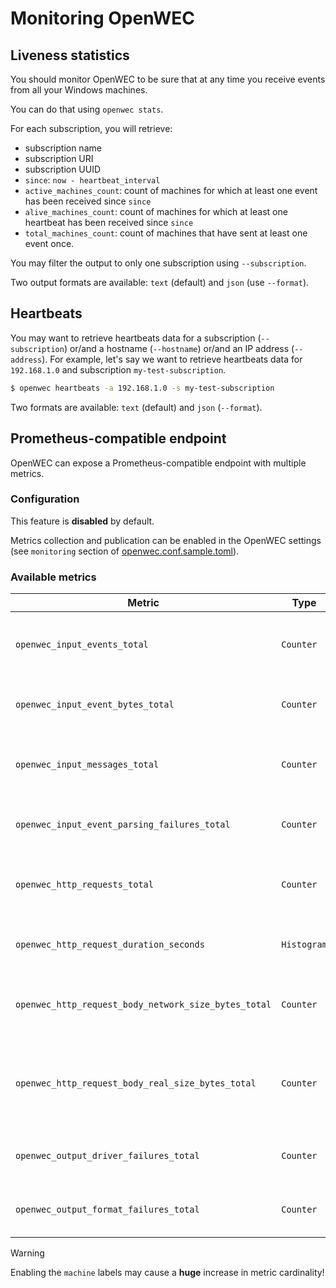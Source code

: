 # Monitoring OpenWEC

## Liveness statistics

You should monitor OpenWEC to be sure that at any time you receive events from all your Windows machines.

You can do that using `openwec stats`.

For each subscription, you will retrieve:
* subscription name
* subscription URI
* subscription UUID
* `since`: `now - heartbeat_interval`
* `active_machines_count`: count of machines for which at least one event has been received since `since`
* `alive_machines_count`: count of machines for which at least one heartbeat has been received since `since`
* `total_machines_count`: count of machines that have sent at least one event once.

You may filter the output to only one subscription using `--subscription`.

Two output formats are available: `text` (default) and `json` (use `--format`).

## Heartbeats

You may want to retrieve heartbeats data for a subscription (`--subscription`) or/and a hostname (`--hostname`) or/and an IP address (`--address`). For example, let's say we want to retrieve heartbeats data for `192.168.1.0` and subscription `my-test-subscription`.

```bash
$ openwec heartbeats -a 192.168.1.0 -s my-test-subscription
```

Two formats are available: `text` (default) and `json` (`--format`).

## Prometheus-compatible endpoint

OpenWEC can expose a Prometheus-compatible endpoint with multiple metrics.

### Configuration

This feature is **disabled** by default.

Metrics collection and publication can be enabled in the OpenWEC settings (see `monitoring` section of [openwec.conf.sample.toml](../openwec.conf.sample.toml)).

### Available metrics

| **Metric** | **Type** | **Labels** | **Description** |
|---|---|---|---|
| `openwec_input_events_total` | `Counter` | `subscription_uuid`, `subscription_name`, `machine` (optional*) | The total number of events received by openwec |
| `openwec_input_event_bytes_total` | `Counter` | `subscription_uuid`, `subscription_name`, `machine` (optional*) | The total size of all events received by openwec |
| `openwec_input_messages_total` | `Counter` | `action` (one of `"enumerate"`, `"heartbeat"`, `"events"`) | The total number of messages received by openwec |
| `openwec_input_event_parsing_failures_total` | `Counter` | `subscription_uuid`, `subscription_name`, `type` | The total number of event parsing failures |
| `openwec_http_requests_total` | `Counter` | `uri`, `code` | The total number of HTTP requests handled by openwec |
| `openwec_http_request_duration_seconds` | `Histogram` | `uri` | Histogram of response duration for HTTP requests |
| `openwec_http_request_body_network_size_bytes_total` | `Counter` | `uri`, `machine` (optional*) | The total size of all http requests body received by openwec |
| `openwec_http_request_body_real_size_bytes_total` | `Counter` | `uri`, `machine` (optional*) | The total size of all http requests body received by openwec after decryption and decompression |
| `openwec_output_driver_failures_total` | `Counter` | `subscription_uuid`, `subscription_name`, `driver` | The total number of output driver failures |
| `openwec_output_format_failures_total` | `Counter` | `subscription_uuid`, `subscription_name`, `format` | The total number of output format failures |

> [!WARNING]  
> Enabling the `machine` labels may cause a **huge** increase in metric cardinality!
